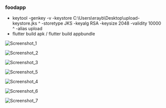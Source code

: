 ### foodapp
- keytool -genkey -v -keystore C:\Users\erayb\Desktop\upload-keystore.jks ^
          -storetype JKS -keyalg RSA -keysize 2048 -validity 10000 ^
          -alias upload
- flutter build apk / flutter build appbundle

![Screenshot_1](https://github.com/eraybahcegulu/FoodApp/assets/84785201/147240b9-10ed-40ec-a3f9-e977894edcb0)

![Screenshot_2](https://github.com/eraybahcegulu/FoodApp/assets/84785201/52146cad-e9cc-4aca-8403-d7d64b909d8d)

![Screenshot_3](https://github.com/eraybahcegulu/FoodApp/assets/84785201/44626946-a157-4439-ad90-7c183d368171)

![Screenshot_5](https://github.com/eraybahcegulu/FoodApp/assets/84785201/6d8521bc-7c0a-48ea-a19a-4e360599105a)

![Screenshot_4](https://github.com/eraybahcegulu/FoodApp/assets/84785201/1c927985-bc47-4f3c-8a12-42c94f0edd08)

![Screenshot_6](https://github.com/eraybahcegulu/FoodApp/assets/84785201/9e19749c-b0fe-470b-9967-5a760369566d)

![Screenshot_7](https://github.com/eraybahcegulu/FoodApp/assets/84785201/15437836-8577-4eda-bce6-a4f4feb85dda)
